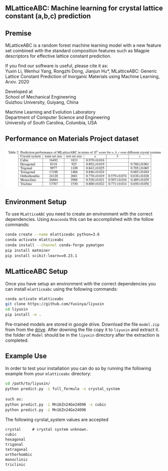 ## MLatticeABC: Machine learning for crystal lattice constant (a,b,c) prediction


## Premise

MLatticeABC is a random forest machine learning model with a new feature set combined with the standard composition features such as Magpie descriptors for effective lattice constant prediction. 

If you find our software is useful, please cite it as:<br />
Yuxin Li, Wenhui Yang, Rongzhi Dong, Jianjun Hu*, MLatticeABC: Generic Lattice Constant Prediction of Inorganic Materials using Machine Learning, Arxiv. 2020

Developed at<br />
School of Mechanical Engineering<br />
Guizhou University, Guiyang, China <br />

Machine Learning and Evolution Laboratory<br />
Department of Computer Science and Engineering<br />
University of South Carolina, Columbia, USA<br />


## Performance on Materials Project dataset

<img src="performance1.png" width="800">

## Environment Setup

To use `MLatticeABC` you need to create an environment with the correct dependencies. Using `Anaconda` this can be accomplished with the follow commands:

```bash
conda create --name mlatticeabc python=3.6
conda activate mlatticeabc
conda install --channel conda-forge pymatgen
pip install matminer
pip install scikit-learn==0.23.1
```

## MLatticeABC Setup

Once you have setup an environment with the correct dependencies you can install `mlatticeabc` using the following commands:

```bash
conda activate mlatticeabc
git clone https://github.com/Yuxinya/liyuxin
cd liyuxin
pip install -e .
```

Pre-trained models are stored in google drive. Download the file `model.zip` from from the [drive](https://drive.google.com/file/d/1rIdu_ZvhQ5iGQkrSY5Uh3yLH_L1uel4U/view?usp=sharing). After downing the file copy it to `liyuxin` and extract it. the folder of `Model` should be in the `liyuxin` directory after the extraction is completed.
## Example Use

In order to test your installation you can do so by running the following example from your `mlatticeabc` directory:

```sh
cd /path/to/liyuxin/
python predict.py -i full_formula -s crystal_system

such as:
python predict.py -i Mn16Zn24Ge24O96 -s cubic
python predict.py -i Mn16Zn24Ge24O96
```

The following cyrstal_system values are accepted
```
crystal     # crystal system unknown.
cubic
hexagonal
trigonal
tetragonal
orthorhombic
monoclinic
triclinic
```
